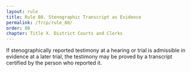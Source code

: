```yaml
---
layout: rule
title: Rule 80. Stenographic Transcript as Evidence
permalink: /frcp/rule_80/
order: 80
chapter: Title X. District Courts and Clerks
---
```


If stenographically reported testimony at a hearing or trial is admissible in evidence at a later trial, the testimony may be proved by a transcript certified by the person who reported it.
